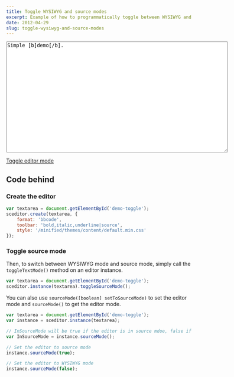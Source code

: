 ```yaml
---
title: Toggle WYSIWYG and source modes
excerpt: Example of how to programmatically toggle between WYSIWYG and source modes
date: 2012-04-29
slug: toggle-wysiwyg-and-source-modes
---
```


<link rel="stylesheet" href="/minified/themes/default.min.css"/>
<script src="/minified/sceditor.min.js"> </script>
<script src="/minified/formats/bbcode.js"> </script>

<p><textarea style="width:600px; height:300px" id="demo-toggle">Simple [b]demo[/b].</textarea></p>
<p><a href="javascript:toggle();">Toggle editor mode</a></p>

<script>
var textarea = document.getElementById('demo-toggle');
sceditor.create(textarea, {
	format: 'bbcode',
	toolbar: 'bold,italic,underline|source',
	style: '/minified/themes/content/default.min.css',
	emoticonsRoot: '/'
});

function toggle() {
	var textarea = document.getElementById('demo-toggle');
	sceditor.instance(textarea).toggleSourceMode();
}
</script>

<h2>Code behind</h2>

<h3>Create the editor</h3>

```js
var textarea = document.getElementById('demo-toggle');
sceditor.create(textarea, {
	format: 'bbcode',
	toolbar: 'bold,italic,underline|source',
	style: '/minified/themes/content/default.min.css'
});
```

<h3>Toggle source mode</h3>

<p>Then, to switch between WYSIWYG mode and source mode, simply call the <code>toggleTextMode()</code> method on an editor instance.</p>

```js
var textarea = document.getElementById('demo-toggle');
sceditor.instance(textarea).toggleSourceMode();
```

<p>You can also use <code>sourceMode([boolean] setToSourceMode)</code> to set the editor mode and <code>sourceMode()</code> to get the editor mode.

```js
var textarea = document.getElementById('demo-toggle');
var instance = sceditor.instance(textarea);

// InSourceMode will be true if the editor is in source mdoe, false if not.
var InSourceMode = instance.sourceMode();

// Set the editor to source mode
instance.sourceMode(true);

// Set the editor to WYSIWYG mode
instance.sourceMode(false);
```
